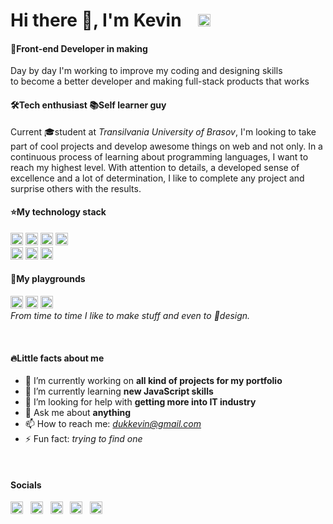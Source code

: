 # Hi there 👋, I'm Kevin &nbsp;&nbsp; <img src='https://img.shields.io/static/v1?message=LINKEDIN&logo=linkedin&labelColor=222222&color=0A66C2&logoColor=fff&label=%20' alt='github' height='20'>
#### :baby:Front-end Developer in making
Day by day I'm working to improve my coding and designing skills <br> to become a better developer and making full-stack products that works
#### 🛠Tech enthusiast :books:Self learner guy
Current :mortar_board:student at *Transilvania University of Brasov*, I'm looking to take part of cool projects and develop awesome things on web and not only. In a continuous process of learning about programming languages, I want to reach my highest level. With attention to details, a developed sense of excellence and a lot of determination, I like to complete any project and surprise others with the results.
&nbsp;
&nbsp; 
#### :star:My technology stack
<img src='https://img.shields.io/static/v1?message=HTML5&logo=html5&labelColor=222222&color=E34F26&logoColor=fff&label=%20' alt='github' height='20'> <img src='https://img.shields.io/static/v1?message=CSS3&logo=css3&labelColor=222222&color=1572B6&logoColor=fff&label=%20' alt='github' height='20'> <img src='https://img.shields.io/static/v1?message=Javascript&logo=javascript&labelColor=222222&color=ffe744&logoColor=fff&label=%20' alt='github' height='20'> <img src='https://img.shields.io/static/v1?message=BOOTSTRAP&logo=bootstrap&labelColor=222222&color=7952B3&logoColor=fff&label=%20' alt='github' height='20'>
<br>
<img src='https://img.shields.io/static/v1?message=VS%20CODE&logo=visualstudiocode&labelColor=222222&color=007ACC&logoColor=fff&label=%20' alt='github' height='20'> <img src='https://img.shields.io/static/v1?message=GITHUB&logo=github&labelColor=222222&color=181717&logoColor=fff&label=%20' alt='github' height='20'> <img src='https://img.shields.io/static/v1?message=FIGMA&logo=figma&labelColor=222222&color=F24E1E&logoColor=fff&label=%20' alt='github' height='20'>
&nbsp;  
#### :tada:My playgrounds
<a href="https://codepen.io/dukkevin" target="_blank"><img src='https://img.shields.io/static/v1?message=CODEPEN&logo=codepen&labelColor=222222&color=000000&logoColor=fff&label=%20' alt='codepen' height='20'></a> <a href="https://dribbble.com/dkevin" target="_blank"><img src='https://img.shields.io/static/v1?message=DRIBBBLE&logo=dribbble&labelColor=222222&color=EA4C89&logoColor=fff&label=%20' alt='dribbble' height='20'></a> <a href="https://www.behance.net/dkevin" target="_blank"><img src='https://img.shields.io/static/v1?message=BEHANCE&logo=behance&labelColor=222222&color=1769FF&logoColor=fff&label=%20' alt='behance' height='20'></a><br>
*From time to time I like to make stuff and even to :art:design.*

&nbsp;
&nbsp;

#### :fire:Little facts about me
- 🔭 I’m currently working on **all kind of projects for my portfolio** 
- 🌱 I’m currently learning **new JavaScript skills**
- 🤔 I’m looking for help with **getting more into IT industry**
- 💬 Ask me about **anything**
- 📫 How to reach me: *dukkevin@gmail.com* 
- ⚡ Fun fact: *trying to find one*

&nbsp;
&nbsp;

#### Socials
[<img src='https://cdn.jsdelivr.net/npm/simple-icons@3.0.1/icons/linkedin.svg' alt='linkedin' height='20'>](https://www.linkedin.com/in/dkevin/) &nbsp; [<img src='https://cdn.jsdelivr.net/npm/simple-icons@3.0.1/icons/facebook.svg' alt='facebook' height='20'>](https://www.facebook.com/https://www.facebook.com/dukkevin/) &nbsp; [<img src='https://cdn.jsdelivr.net/npm/simple-icons@3.0.1/icons/codepen.svg' alt='codepen' height='20'>](https://codepen.io/https://codepen.io/dukkevin) &nbsp; [<img src='https://cdn.jsdelivr.net/npm/simple-icons@3.0.1/icons/dribbble.svg' alt='dribbble' height='20'>](https://dribbble.com/dkevin) &nbsp; [<img src='https://cdn.jsdelivr.net/npm/simple-icons@3.0.1/icons/behance.svg' alt='behance' height='20'>](https://www.behance.net/dkevin)

